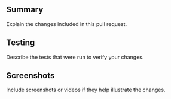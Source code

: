 ## Summary
Explain the changes included in this pull request.

## Testing
Describe the tests that were run to verify your changes.

## Screenshots
Include screenshots or videos if they help illustrate the changes.
